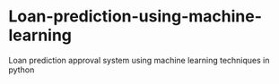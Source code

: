 # Loan-prediction-using-machine-learning
Loan prediction approval system using machine learning techniques in python

